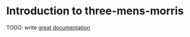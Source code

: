 # Introduction to three-mens-morris

TODO: write [great documentation](http://jacobian.org/writing/what-to-write/)
